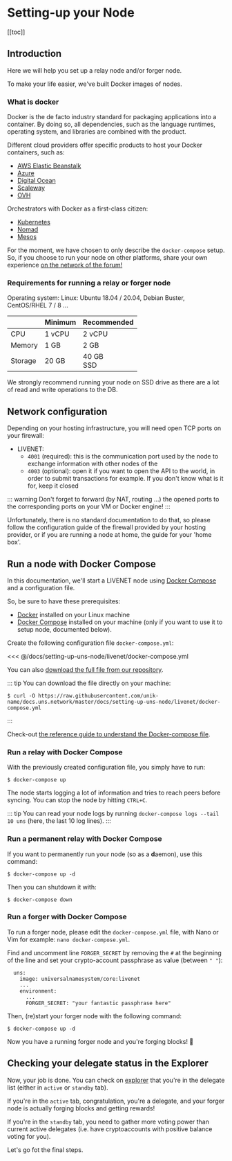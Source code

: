 ---
---

# Setting-up your Node

[[toc]]

## Introduction

Here we will help you set up a <brand name="uns"/> relay node and/or forger node.

To make your life easier, we've built Docker images of <brand name="uns"/> nodes.

### What is docker 

Docker is the de facto industry standard for packaging applications into a container.
By doing so, all dependencies, such as the language runtimes, operating system, and libraries are combined with the product.

Different cloud providers offer specific products to host your Docker containers, such as:

- [AWS Elastic Beanstalk](https://docs.aws.amazon.com/elasticbeanstalk/latest/dg/Welcome.html)
- [Azure](https://azure.microsoft.com/en-us/services/kubernetes-service/docker/)
- [Digital Ocean](https://www.digitalocean.com/products/one-click-apps/docker/)
- [Scaleway](https://www.scaleway.com/en/)
- [OVH](https://www.ovh.com)

Orchestrators with Docker as a first-class citizen:

- [Kubernetes](https://kubernetes.io/)
- [Nomad](https://www.nomadproject.io/)
- [Mesos](http://mesos.apache.org/)

For the moment, we have chosen to only describe the `docker-compose` setup.
So, if you choose to run your <brand name="uns"/> node on other platforms, share your own experience [on the <brand name="uns"/> network of the forum!](https://forum.unik-name.com/c/uns-network/7)

### Requirements for running a relay or forger node

Operating system: Linux: Ubuntu 18.04 / 20.04, Debian Buster, CentOS/RHEL 7 / 8 ...

|                  | Minimum         | Recommended  |
|------------------|-----------------|--------------|
| CPU              | 1 vCPU          | 2 vCPU       |
| Memory           | 1 GB            | 2 GB         |
| Storage          | 20 GB           | 40 GB<br>SSD |

We strongly recommend running your node on SSD drive as there are a lot of read and write operations to the DB.

## Network configuration

Depending on your hosting infrastructure, you will need open TCP ports on your firewall:
- LIVENET:
  * `4001` (required): this is the communication port used by the node to exchange information with other nodes of the <brand name="uns"/>
  * `4003` (optional): open it if you want to open the API to the world, in order to submit transactions for example. If you don't know what is it for, keep it closed

::: warning
Don't forget to forward (by NAT, routing ...) the opened ports to the corresponding ports on your VM or Docker engine!
:::

Unfortunately, there is no standard documentation to do that, so please follow the configuration guide of the firewall provided by your hosting provider, or if you are running a node at home, the guide for your 'home box'.

## Run a node with Docker Compose

In this documentation, we'll start a LIVENET <brand name="uns"/> node using [Docker Compose](https://docs.docker.com/compose/) and a configuration file.

So, be sure to have these prerequisites:
- [Docker](https://docs.docker.com/install) installed on your Linux machine
- [Docker Compose](https://docs.docker.com/compose/install) installed on your machine (only if you want to use it to setup node, documented below).

Create the following configuration file `docker-compose.yml`: 

<<< @/docs/setting-up-uns-node/livenet/docker-compose.yml

You can also [download the full file from our repository](https://raw.githubusercontent.com/unik-name/docs.uns.network/master/docs/setting-up-uns-node/livenet/docker-compose.yml).

::: tip
You can download the file directly on your machine:

```shell
$ curl -O https://raw.githubusercontent.com/unik-name/docs.uns.network/master/docs/setting-up-uns-node/livenet/docker-compose.yml
```
:::

Check-out [the reference guide to understand the Docker-compose file](/docker-compose-management.html#reference-docker-compose-file).

### Run a relay with Docker Compose

With the previously created configuration file, you simply have to run:

```shell
$ docker-compose up
```

The node starts logging a lot of information and tries to reach peers before syncing.
You can stop the node by hitting `CTRL+C`.

::: tip
You can read your node logs by running `docker-compose logs --tail 10 uns` (here, the last 10 log lines).
:::

### Run a permanent relay with Docker Compose

If you want to permanently run your node (so as a **d**aemon), use this command:

```shell
$ docker-compose up -d
```

Then you can shutdown it with:

```shell
$ docker-compose down
```

### Run a forger with Docker Compose

To run a forger node, please edit the `docker-compose.yml` file, with Nano or Vim for example: `nano docker-compose.yml`.

Find and uncomment line `FORGER_SECRET` by removing the `#` at the beginning of the line and set your crypto-account passphrase as value (between `" "`):

```yaml{6}
  uns:
    image: universalnamesystem/core:livenet
    ...
    environment:
      ...
      FORGER_SECRET: "your fantastic passphrase here"
```

Then, (re)start your forger node with the following command:

```shell
$ docker-compose up -d
```

Now you have a running forger node and you're forging blocks! 👏

## Checking your delegate status in the Explorer

Now, your job is done.
You can check on [explorer](https://explorer.uns.network/delegate-monitor) that you're in the delegate list (either in `active` or `standby` tab).

If you're in the `active` tab, congratulation, you're a <brand name="uns"/> delegate, and your forger node is actually forging blocks and getting rewards!

If you're in the `standby` tab, you need to gather more voting power than current active delegates (i.e. have cryptoaccounts with positive balance voting for you).

Let's go fot the final steps.

